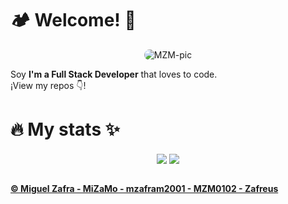 <h1>🏕️ Welcome! 🚀</h1>
  <div align="center">
    <img alt="MZM-pic" style="border-radius:50px;" src="https://i.ibb.co/3sxjF24/1659725035999.jpg">
  </div>
  <p>Soy <strong>I'm a Full Stack Developer</strong> that loves to code.<br />¡View my repos 👇!</p>
<h1>🔥 My stats ✨</h1>
  <div align="center">
    <img align="center" src="https://github-readme-stats.vercel.app/api/top-langs/?username=mzafram2001&layout=compact&langs_count=7&theme=codeSTACKr"/>
<a href="https://github.com/mzafram2001/zeus-api">
  <img align="center" src="https://github-readme-stats.vercel.app/api/pin/?username=mzafram2001&repo=zeus-api&theme=codeSTACKr" />
  </div>

  
  
<br>
<b><p>© Miguel Zafra - MiZaMo - mzafram2001 - MZM0102 - Zafreus</p></b>

